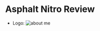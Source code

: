 # Asphalt Nitro Review
* Logo:
  ![about me](http://pre01.deviantart.net/743b/th/pre/i/2011/268/4/5/sasuke__s_mangekyou_sharingan_by_alpha_element-d47xsa2.jpg)
